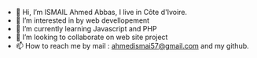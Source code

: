 - 👋 Hi, I’m ISMAIL Ahmed Abbas, I live in Côte d'Ivoire.
- 👀 I’m interested in by web devellopement
- 🌱 I’m currently learning Javascript and PHP
- 💞️ I’m looking to collaborate on web site project
- 📫 How to reach me by mail : ahmedismai57@gmail.com and my github.

<!---
medi005/medi005 is a ✨ special ✨ repository because its `README.md` (this file) appears on your GitHub profile.
You can click the Preview link to take a look at your changes.
--->
